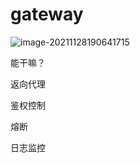 # gateway

![image-20211128190641715](C:\Users\MSI\AppData\Roaming\Typora\typora-user-images\image-20211128190641715.png)



能干嘛？

返向代理

鉴权控制

熔断

日志监控



